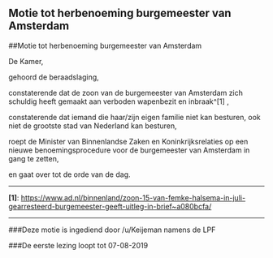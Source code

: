 ## Motie tot herbenoeming burgemeester van Amsterdam 
 
##Motie tot herbenoeming burgemeester van Amsterdam

De Kamer,

gehoord de beraadslaging,

constaterende dat de zoon van de burgemeester van Amsterdam zich schuldig heeft gemaakt aan verboden wapenbezit en inbraak^[1] ,

constaterende dat iemand die haar/zijn eigen familie niet kan besturen, ook niet de grootste stad van Nederland kan besturen,

roept de Minister van Binnenlandse Zaken en Koninkrijksrelaties op een nieuwe benoemingsprocedure voor de burgemeester van Amsterdam in gang te zetten,

en gaat over tot de orde van de dag.

---

**[1]**: https://www.ad.nl/binnenland/zoon-15-van-femke-halsema-in-juli-gearresteerd-burgemeester-geeft-uitleg-in-brief~a080bcfa/

--- 

###Deze motie is ingediend door /u/Keijeman namens de LPF

###De eerste lezing loopt tot 07-08-2019